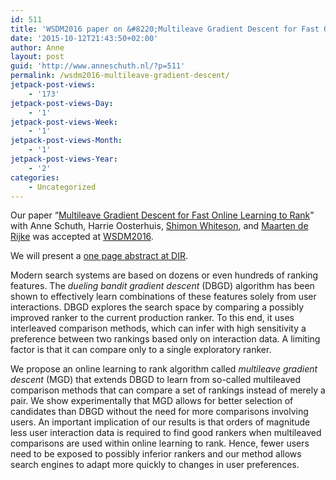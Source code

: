 ```yaml
---
id: 511
title: 'WSDM2016 paper on &#8220;Multileave Gradient Descent for Fast Online Learning to Rank&#8221; accepted'
date: '2015-10-12T21:43:50+02:00'
author: Anne
layout: post
guid: 'http://www.anneschuth.nl/?p=511'
permalink: /wsdm2016-multileave-gradient-descent/
jetpack-post-views:
    - '173'
jetpack-post-views-Day:
    - '1'
jetpack-post-views-Week:
    - '1'
jetpack-post-views-Month:
    - '1'
jetpack-post-views-Year:
    - '2'
categories:
    - Uncategorized
---
```


Our paper “[Multileave Gradient Descent for Fast Online Learning to Rank](https://www.anneschuth.nl/wp-content/uploads/wsdm2016-multileave-gradient-descent.pdf)” with Anne Schuth, Harrie Oosterhuis, [Shimon Whiteson](https://www.cs.ox.ac.uk/people/shimon.whiteson/), and [Maarten de Rijke](https://staff.fnwi.uva.nl/m.derijke/) was accepted at [WSDM2016](http://www.wsdm-conference.org/2016/).

We will present a [one page abstract at DIR](https://www.anneschuth.nl/wp-content/uploads/dir2015-multileave-gradient-descent.pdf).  
  
Modern search systems are based on dozens or even hundreds of ranking features. The *dueling bandit gradient descent* (DBGD) algorithm has been shown to effectively learn combinations of these features solely from user interactions. DBGD explores the search space by comparing a possibly improved ranker to the current production ranker. To this end, it uses interleaved comparison methods, which can infer with high sensitivity a preference between two rankings based only on interaction data. A limiting factor is that it can compare only to a single exploratory ranker.

We propose an online learning to rank algorithm called *multileave gradient descent* (MGD) that extends DBGD to learn from so-called multileaved comparison methods that can compare a set of rankings instead of merely a pair. We show experimentally that MGD allows for better selection of candidates than DBGD without the need for more comparisons involving users. An important implication of our results is that orders of magnitude less user interaction data is required to find good rankers when multileaved comparisons are used within online learning to rank. Hence, fewer users need to be exposed to possibly inferior rankers and our method allows search engines to adapt more quickly to changes in user preferences.